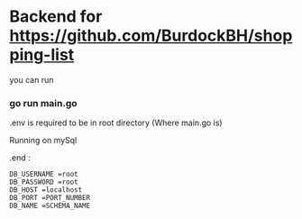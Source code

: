 # Backend for https://github.com/BurdockBH/shopping-list

you can run

### go run main.go

.env is required to be in root directory (Where main.go is)

Running on mySql

.end :
```
DB_USERNAME =root
DB_PASSWORD =root
DB_HOST =localhost
DB_PORT =PORT_NUMBER
DB_NAME =SCHEMA_NAME
```
